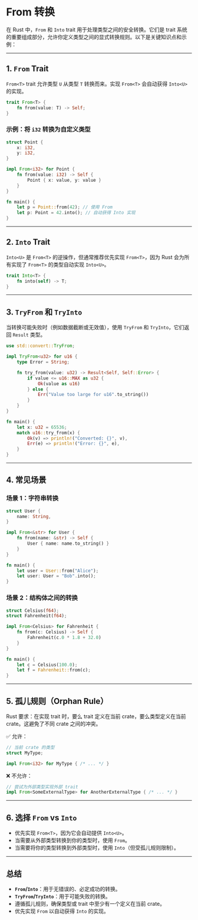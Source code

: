 # From 转换

在 Rust 中，`From` 和 `Into` trait 用于处理类型之间的安全转换。它们是 trait 系统的重要组成部分，允许你定义类型之间的显式转换规则。以下是关键知识点和示例：

---

## 1. **`From` Trait**

`From<T>` trait 允许类型 `U` 从类型 `T` 转换而来。实现 `From<T>` 会自动获得 `Into<U>` 的实现。

```rust
trait From<T> {
    fn from(value: T) -> Self;
}
```

### 示例：将 `i32` 转换为自定义类型

```rust
struct Point {
    x: i32,
    y: i32,
}

impl From<i32> for Point {
    fn from(value: i32) -> Self {
        Point { x: value, y: value }
    }
}

fn main() {
    let p = Point::from(42); // 使用 From
    let p: Point = 42.into(); // 自动获得 Into 实现
}
```

---

## 2. **`Into` Trait**

`Into<U>` 是 `From<T>` 的逆操作，但通常推荐优先实现 `From<T>`，因为 Rust 会为所有实现了 `From<T>` 的类型自动实现 `Into<U>`。

```rust
trait Into<T> {
    fn into(self) -> T;
}
```

---

## 3. **`TryFrom` 和 `TryInto`**

当转换可能失败时（例如数据截断或无效值），使用 `TryFrom` 和 `TryInto`，它们返回 `Result` 类型。

```rust
use std::convert::TryFrom;

impl TryFrom<u32> for u16 {
    type Error = String;

    fn try_from(value: u32) -> Result<Self, Self::Error> {
        if value <= u16::MAX as u32 {
            Ok(value as u16)
        } else {
            Err("Value too large for u16".to_string())
        }
    }
}

fn main() {
    let x: u32 = 65536;
    match u16::try_from(x) {
        Ok(v) => println!("Converted: {}", v),
        Err(e) => println!("Error: {}", e),
    }
}
```

---

## 4. **常见场景**

### 场景 1：字符串转换

```rust
struct User {
    name: String,
}

impl From<&str> for User {
    fn from(name: &str) -> Self {
        User { name: name.to_string() }
    }
}

fn main() {
    let user = User::from("Alice");
    let user: User = "Bob".into();
}
```

### 场景 2：结构体之间的转换

```rust
struct Celsius(f64);
struct Fahrenheit(f64);

impl From<Celsius> for Fahrenheit {
    fn from(c: Celsius) -> Self {
        Fahrenheit(c.0 * 1.8 + 32.0)
    }
}

fn main() {
    let c = Celsius(100.0);
    let f = Fahrenheit::from(c);
}
```

---

## 5. **孤儿规则（Orphan Rule）**

Rust 要求：在实现 trait 时，要么 trait 定义在当前 crate，要么类型定义在当前 crate。这避免了不同 crate 之间的冲突。

✅ 允许：

```rust
// 当前 crate 的类型
struct MyType;

impl From<i32> for MyType { /* ... */ }
```

❌ 不允许：

```rust
// 尝试为外部类型实现外部 trait
impl From<SomeExternalType> for AnotherExternalType { /* ... */ }
```

---

## 6. **选择 `From` vs `Into`**

- 优先实现 `From<T>`，因为它会自动提供 `Into<U>`。
- 当需要从外部类型转换到你的类型时，使用 `From`。
- 当需要将你的类型转换到外部类型时，使用 `Into`（但受孤儿规则限制）。

---

## 总结

- **`From`/`Into`**：用于无错误的、必定成功的转换。
- **`TryFrom`/`TryInto`**：用于可能失败的转换。
- 遵循孤儿规则，确保类型或 trait 中至少有一个定义在当前 crate。
- 优先实现 `From` 以自动获得 `Into` 的实现。
